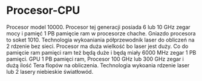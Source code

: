 # Procesor-CPU
Procesor model 10000. Procesor tej generacji posiada 6 lub 10 GHz zegar mocy i pamięć 1 PB pamięcie ram w procesorze chache. Gniazdo procesora to soket 1010. Technologia wykoaniania 
półprzewodnik laser do obliczeń na 2 rdzenie bez sieci. Procesor ma duża wielkość bo laser jest duży. Co do pamięcie ram pamięci ram też będą duże i będą miały 6000 MHz zegar 1 PB pamięci.
GPU 1 PB pamięci ram, Procesor 100 GHz lub 300 GHz zegar i dużą ilość Tera flopów na obliczenia. Technologia wykoania rdzenie laser lub 2 lasery niebieskie światłowód.  
